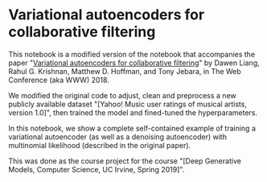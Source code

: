 # Variational autoencoders for collaborative filtering

This notebook is a modified version of the notebook that accompanies the paper "[Variational autoencoders for collaborative filtering](https://arxiv.org/abs/1802.05814)" by Dawen Liang, Rahul G. Krishnan, Matthew D. Hoffman, and Tony Jebara, in The Web Conference (aka WWW) 2018.


We modified the original code to adjust, clean and preprocess a new publicly available dataset "[Yahoo! Music user ratings of musical artists, version 1.0]", then trained the model and fined-tuned the hyperparameters. 

In this notebook, we show a complete self-contained example of training a variational autoencoder (as well as a denoising autoencoder) with multinomial likelihood (described in the original paper).

This was done as the course project for the course "[Deep Generative Models, Computer Science, UC Irvine, Spring 2019]".
